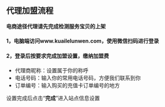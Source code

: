 ## 代理加盟流程

**电商途径代理请先完成检测服务宝贝的上架**

#### 1，电脑端访问www.kuailelunwen.com，使用微信扫码进行登录

#### 2，登录后按要求完成加盟设置，缴纳加盟费

* 代理商昵称：设置属于你的称呼
* 电话号码：输入你的常用电话号码，方便我们联系到你
* 订单编号：输入购买的充值卡订单编号的地方

设置完成后点击“**完成**”进入站点信息设置

